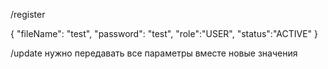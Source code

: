 /register


{
"fileName": "test",
"password": "test",
"role":"USER",
"status":"ACTIVE"
}


/update
нужно передавать все параметры вместе новые значения
